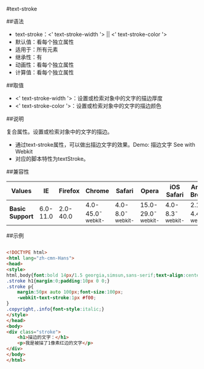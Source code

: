 #text-stroke

##语法

- text-stroke：&lt;' text-stroke-width '&gt; || &lt;' text-stroke-color '&gt;
- 默认值：看每个独立属性
- 适用于：所有元素
- 继承性：有
- 动画性：看每个独立属性
- 计算值：看每个独立属性


##取值

- &lt;' text-stroke-width '&gt;：设置或检索对象中的文字的描边厚度
- &lt;' text-stroke-color '&gt;：设置或检索对象中的文字的描边颜色


##说明

复合属性。设置或检索对象中的文字的描边。

- 通过text-stroke属性，可以做出描边文字的效果。Demo: 描边文字 See with Webkit
- 对应的脚本特性为textStroke。


##兼容性


<table class="compatible">
<thead>
	<tr>
		<th>Values</th>
		<th>IE</th>
		<th>Firefox</th>
		<th>Chrome</th>
		<th>Safari</th>
		<th>Opera</th>
		<th>iOS Safari</th>
		<th>Android Browser</th>
		<th>Android Chrome</th>
	</tr>
</thead>
<tbody>
	<tr>
		<td><strong>Basic Support</strong></td>
		<td class="unsupport">6.0-11.0</td>
		<td class="unsupport">2.0-40.0</td>
		<td class="support">4.0-45.0<sup class="fix">-webkit-</sup></td>
		<td class="support">4.0-8.0<sup class="fix">-webkit-</sup></td>
		<td class="support">15.0-29.0<sup class="fix">-webkit-</sup></td>
		<td class="support">4.0-8.3<sup class="fix">-webkit-</sup></td>
		<td class="support">2.1-4.4.4<sup class="fix">-webkit-</sup></td>
		<td class="support">18.0-42.0<sup class="fix">-webkit-</sup></td>
	</tr>
</tbody>
</table>




##示例

```html

<!DOCTYPE html>
<html lang="zh-cmn-Hans">
<head>
<style>
html,body{font:bold 14px/1.5 georgia,simsun,sans-serif;text-align:center;}
.stroke h1{margin:0;padding:10px 0 0;}
.stroke p{
	margin:50px auto 100px;font-size:100px;
	-webkit-text-stroke:1px #f00;
}
.copyright,.info{font-style:italic;}
</style>
</head>
<body>
<div class="stroke">
	<h1>描边的文字：</h1>
	<p>我是被描了1像素红边的文字</p>
</div>
</body>
</html>

```
